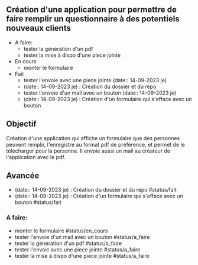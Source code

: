 ## Création d'une application pour permettre de faire remplir un questionnaire à des potentiels nouveaux clients



- A faire:
	- tester la génération d'un pdf 
	- tester la mise à dispo d'une piece jointe 
- En cours
	- monter le formulaire 
- Fait
	- tester l'envoie avec une piece jointe (date:: 14-09-2023 je)
	- (date:: 14-09-2023 je) : Création du dossier et du repo 
	- tester l'envoie d'un mail avec un bouton (date:: 14-09-2023 je)
	- (date:: 14-09-2023 je) : Création d'un formulaire qui s'efface avec un bouton 

## Objectif

Création d'une application qui affiche un formulaire que des personnes peuvent remplir, l'enregistre au format pdf de préférence, et permet de le télécharger pour la personne. Il envoie aussi un mail au créateur de l'application avec le pdf.


## Avancée

- (date:: 14-09-2023 je) : Création du dossier et du repo #status/fait
- (date:: 14-09-2023 je) : Création d'un formulaire qui s'efface avec un bouton #status/fait

### A faire:
- monter le formulaire #status/en_cours
- tester l'envoie d'un mail avec un bouton #status/a_faire
- tester la génération d'un pdf #status/a_faire 
- tester l'envoie avec une piece jointe #status/a_faire 
- tester la mise à dispo d'une piece jointe #status/a_faire 

